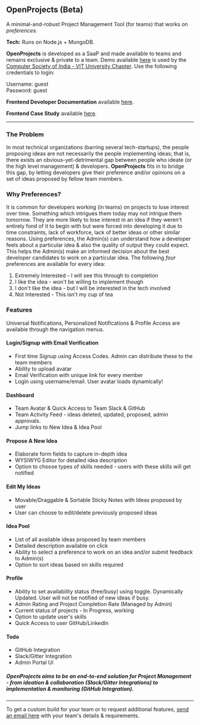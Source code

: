 ## OpenProjects (Beta)

A minimal-and-robust Project Management Tool (for teams) that works on _preferences_.

**Tech:** Runs on Node.js + MongoDB.

**OpenProjects** is developed as a SaaP and made available to teams and remains exclusive & private to a team. Demo available [here][23d9eb43] is used by the [Computer Society of India - VIT University Chapter][772e37fb]. Use the following credentials to login:

Username: guest<br>
Password: guest

  [23d9eb43]: https://openprojects.herokuapp.com "OpenProjects (Beta) | CSI - VITU"
  [772e37fb]: https://csivit.com "CSI - VITU"

**Frontend Developer Documentation** available [here][99385257].

  [99385257]: https://openprojects.herokuapp.com/documentation/index.html "OpenProjects Frontend Documentation"

**Frontend Case Study** available [here][0997bc29].

  [0997bc29]: https://www.amansardana.xyz/work.html/casestudies "OpenProjects (Beta) Frontend Case Study"

---

### The Problem

In most technical organizations (barring several tech-startups), the people proposing ideas are not necessarily the people implementing ideas; that is, there exists an obvious-yet-detrimental gap between people who ideate (or the high level management) & developers. **OpenProjects** fits in to bridge this gap, by letting developers give their preference and/or opinions on a set of ideas proposed by fellow team members.

### Why Preferences?

It is common for developers working (in teams) on projects to lose interest over time. Something which intrigues them today may not intrigue them tomorrow. They are more likely to lose interest in an idea if they weren't entirely fond of it to begin with but were forced into developing it due to time constraints, lack of workforce, lack of better ideas or other similar reasons.
Using preferences, the Admin(s) can understand how a developer feels about a particular idea & also the quality of output they could expect. This helps the Admin(s) make an informed decision about the best developer candidates to work on a particular idea. The following _four_ preferences are available for every idea:
1. Extremely Interested - I will see this through to completion
2. I like the idea - won't be willing to implement though
3. I don't like the idea - but I will be interested in the tech involved
4. Not Interested - This isn't my cup of tea


### Features

Universal Notifications, Personalized Notifications & Profile Access are available through the navigation menus.

#### Login/Signup with Email Verification

- First time Signup using Access Codes. Admin can distribute these to the team members
- Ability to upload avatar
- Email Verification with unique link for every member
- Login using username/email. User avatar loads dynamically!


#### Dashboard

- Team Avatar & Quick Access to Team Slack & GitHub
- Team Activity Feed - ideas deleted, updated, proposed, admin approvals.
- Jump links to New Idea & Idea Pool


#### Propose A New Idea

- Elaborate form fields to capture in-depth idea
- WYSIWYG Editor for detailed idea description
- Option to choose types of skills needed - users with these skills will get notified


#### Edit My Ideas

- Movable/Draggable & Sortable Sticky Notes with Ideas proposed by user
- User can choose to edit/delete previously proposed ideas


#### Idea Pool

- List of all available ideas proposed by team members
- Detailed description available on click
- Ability to select a preference to work on an idea and/or submit feedback to Admin(s)
- Option to sort ideas based on skills required


#### Profile

- Ability to set availability status (free/busy) using toggle. Dynamically Updated. User will not be notified of new ideas if busy.
- Admin Rating and Project Completion Rate (Managed by Admin)
- Current status of projects - In Progress, working
- Option to update user's skills
- Quick Access to user GitHub/LinkedIn


#### Todo

- GitHub Integration
- Slack/Gitter Integration
- Admin Portal UI


##### **OpenProjects** aims to be an end-to-end solution for Project Management - from ideation & collaboration (Slack/Gitter Integrations) to implementation & monitoring (GitHub Integration).

---

To get a custom build for your team or to request additional features, [send an email here][96cea301] with your team's details & requirements.

  [96cea301]: mailto:sardanaaman@gmail.com "Email"
